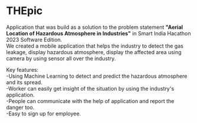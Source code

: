 # THEpic
Application that was build as a solution to the problem statement **"Aerial Location of Hazardous Atmosphere in Industries"** in Smart India Hacathon 2023 Software Edition. <br>
We created a mobile application that helps the industry to detect the gas leakage, display hazardous atmosphere, display the affected area using camera by using sensor all over the industry.<br>

Key features:<br>
-Using Machine Learning to detect and predict the hazardous atmosphere and its spread.<br>
-Worker can easily get insight of the situation by using the industry's application.<br>
-People can communicate with the help of application and report the danger too.<br>
-Easy to sign up for employee.<br>
